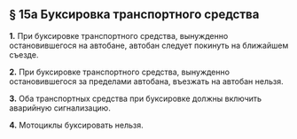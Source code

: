 ## § 15а Буксировка транспортного средства

**1.** При буксировке транспортного средства, вынужденно остановившегося на автобане, автобан следует покинуть на ближайшем съезде.

**2.** При буксировке транспортного средства, вынужденно остановившегося за пределами автобана, въезжать на автобан нельзя.

**3.** Оба транспортных средства при буксировке должны включить аварийную сигнализацию.

**4.** Мотоциклы буксировать нельзя.
